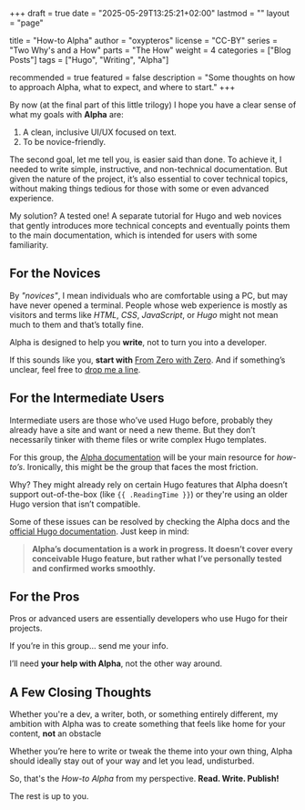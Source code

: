 +++
draft = true
date = "2025-05-29T13:25:21+02:00"
lastmod = ""
layout = "page"

title = "How-to Alpha"
author = "oxypteros"
license = "CC-BY"
series = "Two Why's and a How"
  parts = "The How"
  weight = 4
categories = ["Blog Posts"]
tags = ["Hugo", "Writing", "Alpha"]

recommended = true
featured = false
description = "Some thoughts on how to approach Alpha, what to expect, and where to start."
+++

By now (at the final part of this little trilogy) I hope you have a clear sense of what my goals with **Alpha** are:

1. A clean, inclusive UI/UX focused on text.
2. To be novice-friendly.

The second goal, let me tell you, is easier said than done. To achieve it, I needed to write simple, instructive, and non-technical documentation. But given the nature of the project, it’s also essential to cover technical topics, without making things tedious for those with some or even advanced experience.

My solution? A tested one! A separate tutorial for Hugo and web novices that gently introduces more technical concepts and eventually points them to the main documentation, which is intended for users with some familiarity.

## For the Novices

By *"novices"*, I mean individuals who are comfortable using a PC, but may have never opened a terminal. People whose web experience is mostly as visitors and terms like *HTML*, *CSS*, *JavaScript*, or *Hugo* might not mean much to them and that’s totally fine.

Alpha is designed to help you **write**, not to turn you into a developer.

If this sounds like you, **start with** [From Zero with Zero](https://alpha.oxypteros.com/get-started). And if something’s unclear, feel free to [drop me a line](https://alpha.oxypteros.com/contact).


## For the Intermediate Users

Intermediate users are those who’ve used Hugo before, probably they already have a site and want or need a new theme. But they don’t necessarily tinker with theme files or write complex Hugo templates.

For this group, the [Alpha documentation](https://alpha.oxypteros.com/docs) will be your main resource for *how-to’s*. Ironically, this might be the group that faces the most friction.

Why? They might already rely on certain Hugo features that Alpha doesn’t support out-of-the-box (like `{{ .ReadingTime }}`) or they're using an older Hugo version that isn’t compatible.

Some of these issues can be resolved by checking the Alpha docs and the [official Hugo documentation](https://gohugo.io/documentation/). Just keep in mind:

> **Alpha’s documentation is a work in progress. It doesn’t cover every conceivable Hugo feature, but rather what I’ve personally tested and confirmed works smoothly.**


## For the Pros

Pros or advanced users are essentially developers who use Hugo for their projects. 

If you’re in this group... send me your info.  

I’ll need **your help with Alpha**, not the other way around.

## A Few Closing Thoughts

Whether you're a dev, a writer, both, or something entirely different, my ambition with Alpha was to create something that feels like home for your content, **not** an obstacle

Whether you’re here to write or tweak the theme into your own thing, Alpha should ideally stay out of your way and let you lead, undisturbed.

So, that's the *How-to Alpha* from my perspective.
**Read. Write. Publish!**

The rest is up to you.
